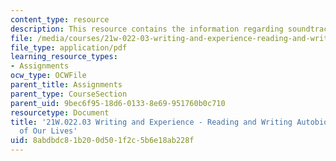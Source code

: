 ```yaml
---
content_type: resource
description: This resource contains the information regarding soundtracks of our lives.
file: /media/courses/21w-022-03-writing-and-experience-reading-and-writing-autobiography-spring-2014/8abdbdc81b200d501f2c5b6e18ab228f_MIT21W_022_03S14_SoundTrack.pdf
file_type: application/pdf
learning_resource_types:
- Assignments
ocw_type: OCWFile
parent_title: Assignments
parent_type: CourseSection
parent_uid: 9bec6f95-18d6-0133-8e69-951760b0c710
resourcetype: Document
title: '21W.022.03 Writing and Experience - Reading and Writing Autobiography: Soundtracks
  of Our Lives'
uid: 8abdbdc8-1b20-0d50-1f2c-5b6e18ab228f
---
```

